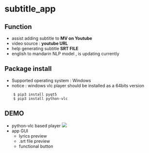 # subtitle_app
## Function
+ assist adding subtitle to **MV on Youtube**
+ video source : **youtube URL**  
+ help generating subtitle **SRT FILE** 
+ english to mandarin NLP model , is updating currently
## Package install
+    Supported operating system : Windows 
+    notice : windows vlc player should be installed as a 64bits version 
```
    $ pip3 install pyqt5
    $ pip3 install python-vlc
```

## DEMO
+ python-vlc based player
![](https://i.imgur.com/Bfr6oVc.png)
+ app GUI
    + lyrics preview
    + .srt file preview
    + functional button
